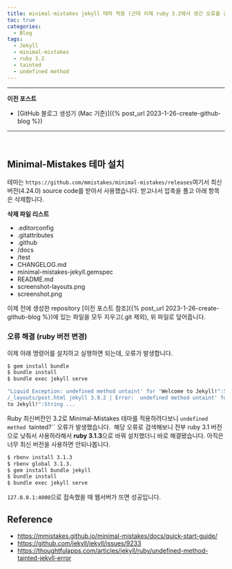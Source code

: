 ```yaml
---
title: minimal-mistakes jekyll 테마 적용 (근데 이제 ruby 3.2에서 생긴 오류를 곁들인)
toc: true
categories:
  - Blog
tags:
  - Jekyll
  - minimal-mistakes
  - ruby 3.2
  - tainted
  - undefined method
---
```


---

**이전 포스트**
- [GitHub 블로그 생성기 (Mac 기준)]({% post_url 2023-1-26-create-github-blog %})

---

<br>

## Minimal-Mistakes 테마 설치
테마는 `https://github.com/mmistakes/minimal-mistakes/releases`여기서 최신 버전(4.24.0) source code를 받아서 사용했습니다. 받고나서 압축을 풀고 아래 항목은 삭제합니다.

**삭제 파일 리스트**
- .editorconfig
- .gitattributes
- .github
- /docs
- /test
- CHANGELOG.md
- minimal-mistakes-jekyll.gemspec
- README.md
- screenshot-layouts.png
- screenshot.png

이제 전에 생성한 repository [이전 포스트 참조]({% post_url 2023-1-26-create-github-blog %})에 있는 파일을 모두 지우고(.git 제외), 위 파일로 덮어줍니다.

### 오류 해결 (ruby 버전 변경)
이제 아래 명령어를 설치하고 실행하면 되는데, 오류가 발생합니다.
```bash
$ gem install bundle
$ bundle install
$ bundle exec jekyll serve
```

```bash
"Liquid Exception: undefined method untaint' for "Welcome to Jekyll!":String in 
/_layouts/post.html jekyll 3.9.2 | Error:  undefined method untaint' for "Welcome 
to Jekyll!":String ...
```

Ruby 최신버전인 3.2로 Minimal-Mistakes 테마를 적용하려다보니 `undefined method `tainted?`` 오류가 발생했습니다. 
해당 오류로 검색해보니 전부 ruby 3.1 버전으로 낮춰서 사용하라해서 **ruby 3.1.3**으로 바꿔 설치했더니 바로 해결됐습니다. 아직은 너무 최신 버전을 사용하면 안되나봅니다.
```bash
$ rbenv install 3.1.3
$ rbenv global 3.1.3.
$ gem install bundle jekyll
$ bundle install
$ bundle exec jekyll serve
```

`127.0.0.1:4000`으로 접속했을 때 웹서버가 뜨면 성공입니다.

## **Reference**
* <https://mmistakes.github.io/minimal-mistakes/docs/quick-start-guide/>
* <https://github.com/jekyll/jekyll/issues/9233>
* <https://thoughtfulapps.com/articles/jekyll/ruby/undefined-method-tainted-jekyll-error>


 


 

